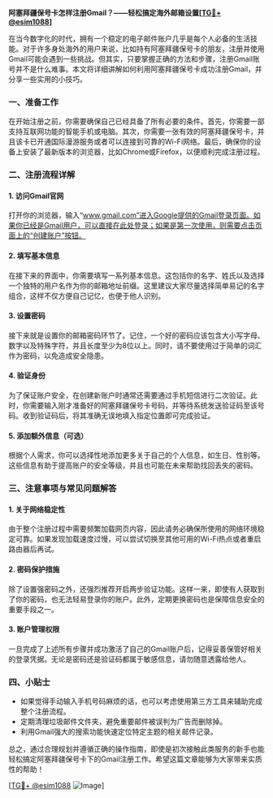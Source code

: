 **阿塞拜疆保号卡怎样注册Gmail？——轻松搞定海外邮箱设置[[TG💪+ @esim1088](https://t.me/s/esim1088)]**

在当今数字化的时代，拥有一个稳定的电子邮件账户几乎是每个人必备的生活技能。对于许多身处海外的用户来说，比如持有阿塞拜疆保号卡的朋友，注册并使用Gmail可能会遇到一些挑战。但其实，只要掌握正确的方法和步骤，注册Gmail账号并不是什么难事。本文将详细讲解如何利用阿塞拜疆保号卡成功注册Gmail，并分享一些实用的小技巧。

### 一、准备工作

在开始注册之前，你需要确保自己已经具备了所有必要的条件。首先，你需要一部支持互联网功能的智能手机或电脑。其次，你需要一张有效的阿塞拜疆保号卡，并且该卡已开通国际漫游服务或者可以连接到可靠的Wi-Fi网络。最后，确保你的设备上安装了最新版本的浏览器，比如Chrome或Firefox，以便顺利完成注册过程。

### 二、注册流程详解

#### 1. 访问Gmail官网
打开你的浏览器，输入“www.gmail.com”进入Google提供的Gmail登录页面。如果你已经是Gmail用户，可以直接在此处登录；如果是第一次使用，则需要点击页面上的“创建账户”按钮。

#### 2. 填写基本信息
在接下来的界面中，你需要填写一系列基本信息。这包括你的名字、姓氏以及选择一个独特的用户名作为你的邮箱地址前缀。这里建议大家尽量选择简单易记的名字组合，这样不仅方便自己记忆，也便于他人识别。

#### 3. 设置密码
接下来就是设置你的邮箱密码环节了。记住，一个好的密码应该包含大小写字母、数字以及特殊字符，并且长度至少为8位以上。同时，请不要使用过于简单的词汇作为密码，以免造成安全隐患。

#### 4. 验证身份
为了保证账户安全，在创建新账户时通常还需要通过手机短信进行二次验证。此时，你需要输入刚才准备好的阿塞拜疆保号卡号码，并等待系统发送验证码至该号码。收到验证码后，将其准确无误地填入指定位置即可完成验证。

#### 5. 添加额外信息（可选）
根据个人需求，你可以选择性地添加更多关于自己的个人信息，如生日、性别等。这些信息有助于提高账户的安全等级，并且也可能在未来帮助找回丢失的密码。

### 三、注意事项与常见问题解答

#### 1. 关于网络稳定性
由于整个注册过程中需要频繁加载网页内容，因此请务必确保所使用的网络环境稳定可靠。如果发现加载速度过慢，可以尝试切换至其他可用的Wi-Fi热点或者重启路由器后再试。

#### 2. 密码保护措施
除了设置强密码之外，还强烈推荐开启两步验证功能。这样一来，即使有人获取到了你的密码，也无法轻易登录你的账户。此外，定期更换密码也是保障信息安全的重要手段之一。

#### 3. 账户管理权限
一旦完成了上述所有步骤并成功激活了自己的Gmail账户后，记得妥善保管好相关的登录凭据。无论是密码还是验证码都属于敏感信息，请勿随意透露给他人。

### 四、小贴士

- 如果觉得手动输入手机号码麻烦的话，也可以考虑使用第三方工具来辅助完成整个注册流程。
- 定期清理垃圾邮件文件夹，避免重要邮件被误判为广告而删除掉。
- 利用Gmail强大的搜索功能快速定位特定主题的相关邮件记录。

总之，通过合理规划并遵循正确的操作指南，即使是初次接触此类服务的新手也能轻松搞定阿塞拜疆保号卡下的Gmail注册工作。希望这篇文章能够为大家带来实质性的帮助！

[[TG💪+ @esim1088](https://t.me/s/esim1088) ![Image](https://i.postimg.cc/4NQfJmqS/Snipaste-2025-05-13-00-14-12.png)]